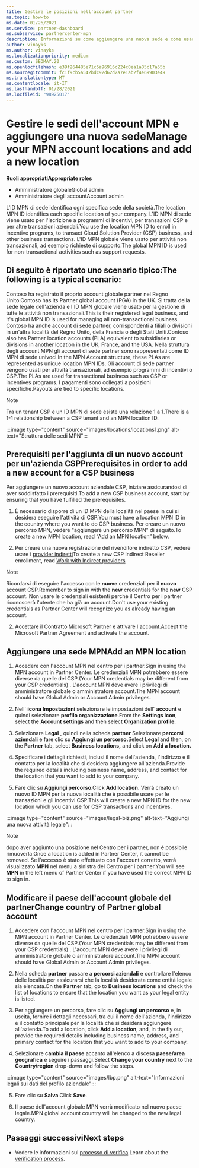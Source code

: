 ```yaml
---
title: Gestire le posizioni nell'account partner
ms.topic: how-to
ms.date: 01/26/2021
ms.service: partner-dashboard
ms.subservice: partnercenter-mpn
description: Informazioni su come aggiungere una nuova sede e come usare l'ID MNP di sede in programmi di incentivi, transazioni aziendali CSP, sottoscrizioni e altre transazioni.
author: vinayks
ms.author: vinayks
ms.localizationpriority: medium
ms.custom: SEOMAY.20
ms.openlocfilehash: e39f264485e71c5a96916c224c0ea1a85c17a55b
ms.sourcegitcommit: fc1f9cb5a542bdc92d62d2a7e1ab2f4e69903e49
ms.translationtype: MT
ms.contentlocale: it-IT
ms.lasthandoff: 01/28/2021
ms.locfileid: "98925017"
---
```

# <a name="manage-your-mpn-account-locations-and-add-a-new-location"></a><span data-ttu-id="2c7f9-103">Gestire le sedi dell'account MPN e aggiungere una nuova sede</span><span class="sxs-lookup"><span data-stu-id="2c7f9-103">Manage your MPN account locations and add a new location</span></span>


<span data-ttu-id="2c7f9-104">**Ruoli appropriati**</span><span class="sxs-lookup"><span data-stu-id="2c7f9-104">**Appropriate roles**</span></span>

- <span data-ttu-id="2c7f9-105">Amministratore globale</span><span class="sxs-lookup"><span data-stu-id="2c7f9-105">Global admin</span></span>
- <span data-ttu-id="2c7f9-106">Amministratore degli account</span><span class="sxs-lookup"><span data-stu-id="2c7f9-106">Account admin</span></span>

<span data-ttu-id="2c7f9-107">L'ID MPN di sede identifica ogni specifica sede della società.</span><span class="sxs-lookup"><span data-stu-id="2c7f9-107">The location MPN ID identifies each specific location of your company.</span></span> <span data-ttu-id="2c7f9-108">L'ID MPN di sede viene usato per l'iscrizione a programmi di incentivi, per transazioni CSP e per altre transazioni aziendali.</span><span class="sxs-lookup"><span data-stu-id="2c7f9-108">You use the location MPN ID to enroll in incentive programs, to transact Cloud Solution Provider (CSP) business, and other business transactions.</span></span> <span data-ttu-id="2c7f9-109">L'ID MPN globale viene usato per attività non transazionali, ad esempio richieste di supporto.</span><span class="sxs-lookup"><span data-stu-id="2c7f9-109">The global MPN ID is used for non-transactional activities such as support requests.</span></span>

## <a name="the-following-is-a-typical-scenario"></a><span data-ttu-id="2c7f9-110">Di seguito è riportato uno scenario tipico:</span><span class="sxs-lookup"><span data-stu-id="2c7f9-110">The following is a typical scenario:</span></span>

<span data-ttu-id="2c7f9-111">Contoso ha registrato il proprio account globale partner nel Regno Unito.</span><span class="sxs-lookup"><span data-stu-id="2c7f9-111">Contoso has its Partner global account (PGA) in the UK.</span></span> <span data-ttu-id="2c7f9-112">Si tratta della sede legale dell'azienda e l'ID MPN globale viene usato per la gestione di tutte le attività non transazionali.</span><span class="sxs-lookup"><span data-stu-id="2c7f9-112">This is their registered legal business, and it's global MPN ID is used for managing all non-transactional business.</span></span> <span data-ttu-id="2c7f9-113">Contoso ha anche account di sede partner, corrispondenti a filiali o divisioni in un'altra località del Regno Unito, della Francia o degli Stati Uniti.</span><span class="sxs-lookup"><span data-stu-id="2c7f9-113">Contoso also has Partner location accounts (PLA) equivalent to subsidiaries or divisions in another location in the UK, France, and the USA.</span></span> <span data-ttu-id="2c7f9-114">Nella struttura degli account MPN gli account di sede partner sono rappresentati come ID MPN di sede univoci.</span><span class="sxs-lookup"><span data-stu-id="2c7f9-114">In the MPN Account structure, these PLAs are represented as unique location MPN IDs.</span></span> <span data-ttu-id="2c7f9-115">Gli account di sede partner vengono usati per attività transazionali, ad esempio programmi di incentivi o CSP.</span><span class="sxs-lookup"><span data-stu-id="2c7f9-115">The PLAs are used for transactional business such as CSP or incentives programs.</span></span> <span data-ttu-id="2c7f9-116">I pagamenti sono collegati a posizioni specifiche.</span><span class="sxs-lookup"><span data-stu-id="2c7f9-116">Payouts are tied to specific locations.</span></span> 

>[!NOTE]
><span data-ttu-id="2c7f9-117">Tra un tenant CSP e un ID MPN di sede esiste una relazione 1 a 1.</span><span class="sxs-lookup"><span data-stu-id="2c7f9-117">There is a 1-1 relationship between a CSP tenant and an MPN location ID.</span></span>

:::image type="content" source="images/locations/locations1.png" alt-text="Struttura delle sedi MPN":::

## <a name="prerequisites-in-order-to-add-a-new-account-for-a-csp-business"></a><span data-ttu-id="2c7f9-119">Prerequisiti per l'aggiunta di un nuovo account per un'azienda CSP</span><span class="sxs-lookup"><span data-stu-id="2c7f9-119">Prerequisites in order to add a new account for a CSP business</span></span>

<span data-ttu-id="2c7f9-120">Per aggiungere un nuovo account aziendale CSP, iniziare assicurandosi di aver soddisfatto i prerequisiti.</span><span class="sxs-lookup"><span data-stu-id="2c7f9-120">To add a new CSP business account, start by ensuring that you have fulfilled the prerequisites.</span></span>

1. <span data-ttu-id="2c7f9-121">È necessario disporre di un ID MPN della località nel paese in cui si desidera eseguire l'attività di CSP.</span><span class="sxs-lookup"><span data-stu-id="2c7f9-121">You must have a location MPN ID in the country where you want to do CSP business.</span></span> <span data-ttu-id="2c7f9-122">Per creare un nuovo percorso MPN, vedere "aggiungere un percorso MPN" di seguito.</span><span class="sxs-lookup"><span data-stu-id="2c7f9-122">To create a new MPN location, read “Add an MPN location” below.</span></span>
  
1. <span data-ttu-id="2c7f9-123">Per creare una nuova registrazione del rivenditore indiretto CSP, vedere usare i [provider indiretti](indirect-reseller-tasks-in-partner-center.md#get-started)</span><span class="sxs-lookup"><span data-stu-id="2c7f9-123">To create a new CSP Indirect Reseller enrollment, read [Work with Indirect providers](indirect-reseller-tasks-in-partner-center.md#get-started)</span></span> 

>[!NOTE] 
 ><span data-ttu-id="2c7f9-124">Ricordarsi di eseguire l'accesso con le **nuove** credenziali per il **nuovo** account CSP.</span><span class="sxs-lookup"><span data-stu-id="2c7f9-124">Remember to sign in with the **new** credentials for the **new** CSP account.</span></span> <span data-ttu-id="2c7f9-125">Non usare le credenziali esistenti perché il Centro per i partner riconoscerà l'utente che ha già un account.</span><span class="sxs-lookup"><span data-stu-id="2c7f9-125">Don't use your existing credentials as Partner Center will recognize you as already having an account.</span></span>

2. <span data-ttu-id="2c7f9-126">Accettare il Contratto Microsoft Partner e attivare l'account.</span><span class="sxs-lookup"><span data-stu-id="2c7f9-126">Accept the Microsoft Partner Agreement and activate the account.</span></span>

## <a name="add-an-mpn-location"></a><span data-ttu-id="2c7f9-127">Aggiungere una sede MPN</span><span class="sxs-lookup"><span data-stu-id="2c7f9-127">Add an MPN location</span></span>

1. <span data-ttu-id="2c7f9-128">Accedere con l'account MPN nel centro per i partner.</span><span class="sxs-lookup"><span data-stu-id="2c7f9-128">Sign in using the MPN account in Partner Center.</span></span> <span data-ttu-id="2c7f9-129">Le credenziali MPN potrebbero essere diverse da quelle del CSP.</span><span class="sxs-lookup"><span data-stu-id="2c7f9-129">(Your MPN credentials may be different from your CSP credentials) .</span></span> <span data-ttu-id="2c7f9-130">L'account MPN deve avere i privilegi di amministratore globale o amministratore account.</span><span class="sxs-lookup"><span data-stu-id="2c7f9-130">The MPN account should have Global Admin or Account Admin privileges.</span></span> 

1. <span data-ttu-id="2c7f9-131">Nell' **icona Impostazioni** selezionare le impostazioni dell' **account** e quindi selezionare **profilo organizzazione**.</span><span class="sxs-lookup"><span data-stu-id="2c7f9-131">From the **Settings icon**, select the **Account settings** and then select **Organization profile**.</span></span>

2. <span data-ttu-id="2c7f9-132">Selezionare **Legal** , quindi nella scheda **partner** Selezionare **percorsi aziendali** e fare clic su **Aggiungi un percorso.**</span><span class="sxs-lookup"><span data-stu-id="2c7f9-132">Select **Legal** and then, on the **Partner** tab, select **Business locations,** and click on **Add a location.**</span></span>

3. <span data-ttu-id="2c7f9-133">Specificare i dettagli richiesti, inclusi il nome dell'azienda, l'indirizzo e il contatto per la località che si desidera aggiungere all'azienda.</span><span class="sxs-lookup"><span data-stu-id="2c7f9-133">Provide the required details including business name, address, and contact for the location that you want to add to your company.</span></span>
 
1. <span data-ttu-id="2c7f9-134">Fare clic su **Aggiungi percorso**.</span><span class="sxs-lookup"><span data-stu-id="2c7f9-134">Click **Add location**.</span></span> <span data-ttu-id="2c7f9-135">Verrà creato un nuovo ID MPN per la nuova località che è possibile usare per le transazioni e gli incentivi CSP.</span><span class="sxs-lookup"><span data-stu-id="2c7f9-135">This will create a new MPN ID for the new location which you can use for CSP transactions and incentives.</span></span>

:::image type="content" source="images/legal-biz.png" alt-text="Aggiungi una nuova attività legale":::

> [!NOTE]
> <span data-ttu-id="2c7f9-137">dopo aver aggiunto una posizione nel Centro per i partner, non è possibile rimuoverla.</span><span class="sxs-lookup"><span data-stu-id="2c7f9-137">Once a location is added in Partner Center, it cannot be removed.</span></span> <span data-ttu-id="2c7f9-138">Se l'accesso è stato effettuato con l'account corretto, verrà visualizzato **MPN** nel menu a sinistra del Centro per i partner.</span><span class="sxs-lookup"><span data-stu-id="2c7f9-138">You will see **MPN** in the left menu of Partner Center if you have used the correct MPN ID to sign in.</span></span>

## <a name="change-country-of-partner-global-account"></a><span data-ttu-id="2c7f9-139">Modificare il paese dell'account globale del partner</span><span class="sxs-lookup"><span data-stu-id="2c7f9-139">Change country of Partner global account</span></span> 

1. <span data-ttu-id="2c7f9-140">Accedere con l'account MPN nel centro per i partner.</span><span class="sxs-lookup"><span data-stu-id="2c7f9-140">Sign in using the MPN account in Partner Center.</span></span> <span data-ttu-id="2c7f9-141">Le credenziali MPN potrebbero essere diverse da quelle del CSP.</span><span class="sxs-lookup"><span data-stu-id="2c7f9-141">(Your MPN credentials may be different from your CSP credentials) .</span></span> <span data-ttu-id="2c7f9-142">L'account MPN deve avere i privilegi di amministratore globale o amministratore account.</span><span class="sxs-lookup"><span data-stu-id="2c7f9-142">The MPN account should have Global Admin or Account Admin privileges.</span></span> 

2. <span data-ttu-id="2c7f9-143">Nella scheda **partner** passare a **percorsi aziendali** e controllare l'elenco delle località per assicurarsi che la località desiderata come entità legale sia elencata.</span><span class="sxs-lookup"><span data-stu-id="2c7f9-143">On the **Partner** tab, go to **Business locations** and check the list of locations to ensure that the location you want as your legal entity is listed.</span></span> 
 
1. <span data-ttu-id="2c7f9-144">Per aggiungere un percorso, fare clic su **Aggiungi un percorso** e, in uscita, fornire i dettagli necessari, tra cui il nome dell'azienda, l'indirizzo e il contatto principale per la località che si desidera aggiungere all'azienda.</span><span class="sxs-lookup"><span data-stu-id="2c7f9-144">To add a location, click **Add a location**, and, in the fly out, provide the required details including business name, address, and primary contact for the location that you want to add to your company.</span></span> 
 
1. <span data-ttu-id="2c7f9-145">Selezionare **cambia il paese** accanto all'elenco a discesa **paese/area geografica** e seguire i passaggi.</span><span class="sxs-lookup"><span data-stu-id="2c7f9-145">Select **Change your country** next to the **Country/region** drop-down and follow the steps.</span></span> 

:::image type="content" source="images/lbp.png" alt-text="Informazioni legali sui dati del profilo aziendale":::

5. <span data-ttu-id="2c7f9-147">Fare clic su **Salva**.</span><span class="sxs-lookup"><span data-stu-id="2c7f9-147">Click **Save**.</span></span>

6. <span data-ttu-id="2c7f9-148">Il paese dell'account globale MPN verrà modificato nel nuovo paese legale.</span><span class="sxs-lookup"><span data-stu-id="2c7f9-148">MPN global account country will be changed to the new legal country.</span></span>
  
## <a name="next-steps"></a><span data-ttu-id="2c7f9-149">Passaggi successivi</span><span class="sxs-lookup"><span data-stu-id="2c7f9-149">Next steps</span></span>

- <span data-ttu-id="2c7f9-150">Vedere le informazioni sul [processo di verifica](verification-responses.md).</span><span class="sxs-lookup"><span data-stu-id="2c7f9-150">Learn about the [verification process](verification-responses.md).</span></span>
